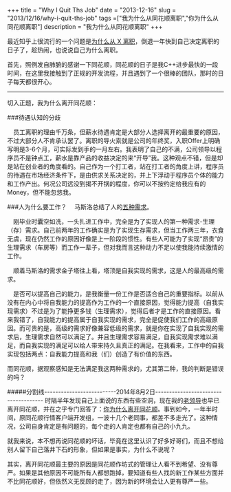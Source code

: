 +++
title = "Why I Quit Ths Job"
date = "2013-12-16"
slug = "2013/12/16/why-i-quit-ths-job"
tags =["我为什么从同花顺离职","你为什么从同花顺离职"]
description = "我为什么从同花顺离职"
+++

  最近知乎上很流行的一个问题是[为什么从 X 离职][1]，倒退一年快到自己决定离职的日子了，趁热闹，也说说自己为什么离职。

  首先，照例发自肺腑的感谢一下同花顺，同花顺的日子是我C++进步最快的一段时间，在这里我接触到了正规的开发流程，并且遇到了一个很棒的团队，那时的日子每天都很开心。

--------------------------------------------------------------------------------------------------------------------------------------------

  切入正题，我为什么离开同花顺：

###待遇认知的分歧

　员工离职的理由千万条，但薪水待遇肯定是大部分人选择离开的最重要的原因，不过大部分人不肯承认罢了。离职的导火索就是公司的年终奖，入职Offer上明确写明是3-6个月，可实际发到手的一月左右。我表明了自己的不满，公司领导以程序员不是钟点工，薪水是靠产品的收益决定的来“开导”我。这种观点不错，但是却是站在创业者的角度看的。自己作为一个打工者，站在打工者的角度上讲，程序员的待遇在市场经济条件下，是由供求关系决定的，并上下浮动于程序员个体的能力和工作产出。何况公司远没到揭不开锅的程度，你可以不按约定给我应有的Money，但不能忽悠我。

###人为什么要工作？
　马斯洛总结了人的[五种需求][2]。

　刚毕业时囊空如洗，一头扎进工作中，完全是为了实现人的第一种需求-生理（存）需求。自己前两年的工作确实是为了实现生存需求，但当工作两三年，衣食无虞，现在仍然工作的原因好像是上一阶段的惯性。有些人可能为了实现“昂贵”的生理需求（车房等）而工作一辈子，但对我而言这种动力不足以使我能持续激情的工作。

　顺着马斯洛的需求金子塔往上看，塔顶是自我实现的需求，这是人的最高级的需求。

　是否可以提高自己的能力，是我衡量一份工作是否适合自己的重要指标。以前从没有在内心中将自我能力的提高作为工作的一个直接原因，觉得能力提高（自我实现需求）不过是为了能挣更多钱（生理需求），觉得后者才是工作的直接原因。看来我错了，自我能力的提高属于自我实现的需求，完全是促使我们工作的高级原因。而可贵的是，高级的需求好像兼容低级的需求，就是你在实现了自我实现的需求后，生理需求自然可以满足了。并且生理需求容易满足，自我实现需求难以满足，而自我实现的满足可以给人带来持久且真正的满足。在我看来，工作中的自我实现包括两点：自我能力提高和我（们）创造了有价值的东西。

  而同花顺，据观察感知是无法满足我这两种需求的，尤其第二种，我的判断是错误的吗？
  
#####分割线--------------------------2014年8月2日-------------------------------------
时隔半年发现自己上面说的东西有些空洞，现在我的[老领导][4]也早已离开同花顺，并在之乎专门回答了：[你为什么离开同花顺][3]。事到如今，一年半时间，原同花顺行情客户端开发组，一波十几个老同事，都差不多走光了。这种情况，公司自身肯定是有问题的，每个走的人肯定也都有自己的小九九。

就我来说，本不想再说同花顺的坏话，毕竟在这里认识了好多好哥们，而且不想给别人留下自己落井下石的形象，但如果是事实，为什么不说呢？

其实，离开同花顺最主要的原因是同花顺作坊式的管理让人看不到希望、没有尊严。如果是其他原因不可能所有人都想跑掉，要知道有些人找的新工作某些方面并不比同花顺好，但依然义无反顾的走了，因为新的环境会让人更有尊严一些。


[1]: http://www.zhihu.com/topic/19909711
[2]: http://en.wikipedia.org/wiki/Maslow's_hierarchy_of_needs
[3]: http://www.zhihu.com/question/22086638
[4]: http://weibo.com/wpcockroach

